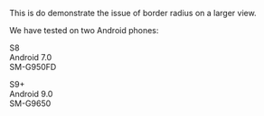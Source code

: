 This is do demonstrate the issue of border radius on a larger view.  

We have tested on two Android phones:  

S8  
Android 7.0  
SM-G950FD  

S9+  
Android 9.0  
SM-G9650  
